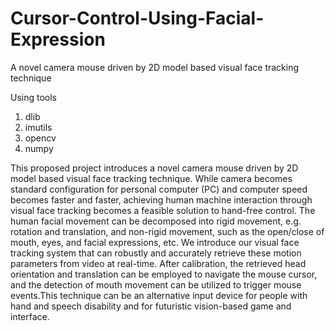# Cursor-Control-Using-Facial-Expression
A novel camera mouse driven by 2D model based visual face tracking technique

Using tools
1. dlib
2. imutils
3. opencv
4. numpy


This proposed project introduces a novel camera mouse
driven by 2D model based visual face tracking
technique. While camera becomes standard
configuration for personal computer (PC) and
computer speed becomes faster and faster,
achieving human machine interaction through
visual face tracking becomes a feasible solution
to hand-free control. The human facial movement
can be decomposed into rigid movement, e.g.
rotation and translation, and non-rigid movement,
such as the open/close of mouth, eyes, and facial
expressions, etc. We introduce our visual face
tracking system that can robustly and accurately
retrieve these motion parameters from video at
real-time. After calibration, the retrieved head
orientation and translation can be employed to
navigate the mouse cursor, and the detection of
mouth movement can be utilized to trigger mouse
events.This technique can be an alternative input device for
people with hand and speech disability and for
futuristic vision-based game and interface.
